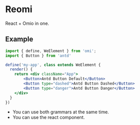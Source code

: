 # Reomi

React + Omio in one.

## Example

```jsx
import { define, WeElement } from 'omi';
import { Button } from 'antd'

define('my-app', class extends WeElement {
  render() {
    return <div className="App">
        <Button>Antd Button Default</Button>
        <Button type="dashed">Antd Button Dashed</Button>
        <Button type="danger">Antd Button Danger</Button>
    </div>
  }
})
```

* You can use both grammars at the same time.
* You can use the react component.